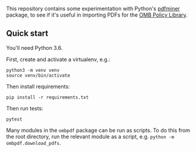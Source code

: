 This repository contains some experimentation with Python's
[pdfminer][] package, to see if it's useful in importing PDFs for
the [OMB Policy Library][].

## Quick start

You'll need Python 3.6.

First, create and activate a virtualenv, e.g.:

```
python3 -m venv venv
source venv/bin/activate
```

Then install requirements:

```
pip install -r requirements.txt
```

Then run tests:

```
pytest
```

Many modules in the `ombpdf` package can be run as scripts. To do this
from the root directory, run the relevant module as a script, e.g.
`python -m ombpdf.download_pdfs`.

[pdfminer]: https://github.com/pdfminer/pdfminer.six
[OMB Policy Library]: https://github.com/18F/omb-eregs
